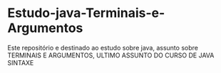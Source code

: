 # Estudo-java-Terminais-e-Argumentos
Este repositório e destinado ao estudo sobre java, assunto sobre TERMINAIS E ARGUMENTOS, ULTIMO ASSUNTO DO CURSO DE JAVA SINTAXE
